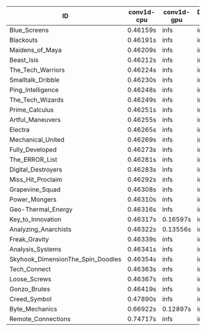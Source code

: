 |ID|conv1d-cpu|conv1d-gpu|DWSPConv2D-gpu|gemm-gpu|avg|
|-|-|-|-|-|-|
|Blue_Screens|0.46159s|infs|infs|4.44391s|infs|
|Blackouts|0.46191s|infs|infs|4.44009s|infs|
|Maidens_of_Maya|0.46209s|infs|infs|4.47948s|infs|
|Beast_Isis|0.46212s|infs|infs|4.46574s|infs|
|The_Tech_Warriors|0.46224s|infs|infs|4.45697s|infs|
|Smalltalk_Dribble|0.46230s|infs|infs|4.40786s|infs|
|Ping_Intelligence|0.46248s|infs|infs|4.46874s|infs|
|The_Tech_Wizards|0.46249s|infs|infs|4.48363s|infs|
|Prime_Calculus|0.46251s|infs|infs|4.46897s|infs|
|Artful_Maneuvers|0.46255s|infs|infs|4.48194s|infs|
|Electra|0.46265s|infs|infs|4.44709s|infs|
|Mechanical_United|0.46269s|infs|infs|4.47158s|infs|
|Fully_Developed|0.46273s|infs|infs|4.47052s|infs|
|The_ERROR_List|0.46281s|infs|infs|4.46833s|infs|
|Digital_Destroyers|0.46283s|infs|infs|4.46164s|infs|
|Miss_Hit_Proclaim|0.46292s|infs|infs|4.44179s|infs|
|Grapevine_Squad|0.46308s|infs|infs|4.47626s|infs|
|Power_Mongers|0.46310s|infs|infs|4.47984s|infs|
|Geo-Thermal_Energy|0.46316s|infs|infs|4.46940s|infs|
|Key_to_Innovation|0.46317s|0.16597s|infs|4.45849s|infs|
|Analyzing_Anarchists|0.46322s|0.13556s|infs|4.45188s|infs|
|Freak_Gravity|0.46339s|infs|infs|4.46199s|infs|
|Analysis_Systems|0.46341s|infs|infs|4.46387s|infs|
|Skyhook_DimensionThe_Spin_Doodles|0.46354s|infs|infs|4.49007s|infs|
|Tech_Connect|0.46363s|infs|infs|4.46645s|infs|
|Loose_Screws|0.46367s|infs|infs|4.46093s|infs|
|Gonzo_Brutes|0.46419s|infs|infs|4.45336s|infs|
|Creed_Symbol|0.47890s|infs|infs|4.44232s|infs|
|Byte_Mechanics|0.66922s|0.12897s|infs|4.44450s|infs|
|Remote_Connections|0.74717s|infs|infs|4.45615s|infs|
